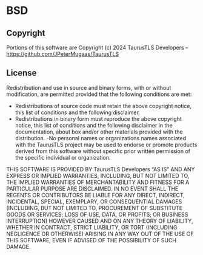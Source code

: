 # BSD
## Copyright
Portions of this software are Copyright (c) 2024 TaurusTLS Developers – https://github.com/JPeterMugaas/TaurusTLS

## License
Redistribution and use in source and binary forms, with or without modification, are permitted provided that the following conditions are met:

- Redistributions of source code must retain the above copyright notice, this list of conditions and the following disclaimer.
- Redistributions in binary form must reproduce the above copyright notice, this list of conditions and the following disclaimer in the documentation, about box and/or other materials provided with the distribution.
-No personal names or organizations names associated with the TaurusTLS project may be used to endorse or promote products derived from this software without specific prior written permission of the specific individual or organization.

THIS SOFTWARE IS PROVIDED BY TaurusTLS Developers “AS IS” AND ANY EXPRESS OR IMPLIED WARRANTIES, INCLUDING, BUT NOT LIMITED TO, THE IMPLIED WARRANTIES OF MERCHANTABILITY AND FITNESS FOR A PARTICULAR PURPOSE ARE DISCLAIMED. IN NO EVENT SHALL THE REGENTS OR CONTRIBUTORS BE LIABLE FOR ANY DIRECT, INDIRECT, INCIDENTAL, SPECIAL, EXEMPLARY, OR CONSEQUENTIAL DAMAGES (INCLUDING, BUT NOT LIMITED TO, PROCUREMENT OF SUBSTITUTE GOODS OR SERVICES; LOSS OF USE, DATA, OR PROFITS; OR BUSINESS INTERRUPTION) HOWEVER CAUSED AND ON ANY THEORY OF LIABILITY, WHETHER IN CONTRACT, STRICT LIABILITY, OR TORT (INCLUDING NEGLIGENCE OR OTHERWISE) ARISING IN ANY WAY OUT OF THE USE OF THIS SOFTWARE, EVEN IF ADVISED OF THE POSSIBILITY OF SUCH DAMAGE.
